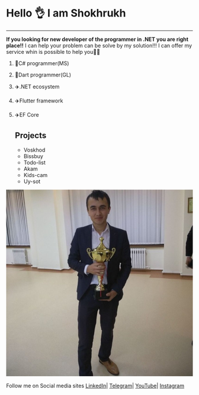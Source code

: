 # Hello  👌 I am Shokhrukh 
_________________________________

**If you looking for new developer of the programmer in .NET you are right place!!**
I can help your problem can be solve by my solution!!!
I can offer my service whin is possible to help you🦾🦾
1. 🔑C# programmer(MS)
1. 🔑Dart programmer(GL)
1. ✈️.NET ecosystem
1. ✈️Flutter framework
1. ✈️EF Core

    ## Projects
    * Voskhod
    * Bissbuy
    * Todo-list
    * Akam
    * Kids-cam
    * Uy-sot

![](/photo_2021-09-08_20-05-25.jpg)

Follow me on Social media sites
[LinkedIn](https://www.linkedin.com/in/yarashov-shokhrukh-898010197/)|
[Telegram](https://t.me/uz_best)|
[YouTube](https://www.youtube.com/@shoxruxyarashov)|
[Instagram](https://www.instagram.com/researcher.teacher/)
